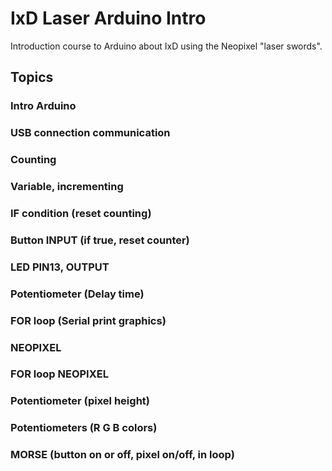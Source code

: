# IxD Laser Arduino Intro

Introduction course to Arduino about IxD using the Neopixel "laser swords".

## Topics

### Intro Arduino
### USB connection communication
### Counting
### Variable, incrementing
### IF condition (reset counting)
### Button INPUT (if true, reset counter)
### LED PIN13, OUTPUT
### Potentiometer (Delay time)
### FOR loop (Serial print graphics)
### NEOPIXEL
### FOR loop NEOPIXEL
### Potentiometer (pixel height)
### Potentiometers (R G B colors)
### MORSE (button on or off, pixel on/off, in loop)